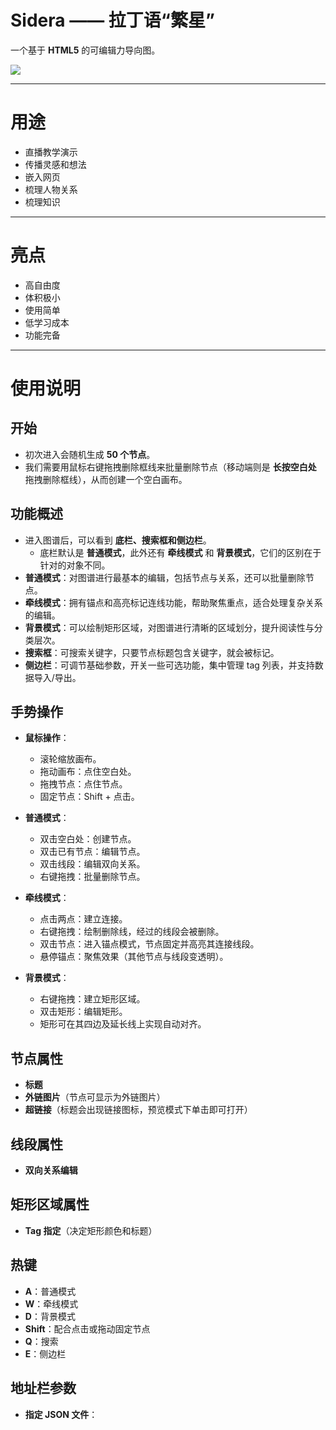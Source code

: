 # Sidera —— 拉丁语“繁星”  
一个基于 **HTML5** 的可编辑力导向图。  

![](https://lskypro.youzhi.icu/i/2025/09/24/68d3d2e757ba4.png)

---

# 用途  
- 直播教学演示
- 传播灵感和想法
- 嵌入网页
- 梳理人物关系
- 梳理知识
---

# 亮点  
- 高自由度
- 体积极小
- 使用简单 
- 低学习成本
- 功能完备
---

# 使用说明  

## 开始  
- 初次进入会随机生成 **50 个节点**。  
- 我们需要用鼠标右键拖拽删除框线来批量删除节点（移动端则是 **长按空白处** 拖拽删除框线），从而创建一个空白画布。  

## 功能概述  
- 进入图谱后，可以看到 **底栏、搜索框和侧边栏**。  
  - 底栏默认是 **普通模式**，此外还有 **牵线模式** 和 **背景模式**，它们的区别在于针对的对象不同。  
- **普通模式**：对图谱进行最基本的编辑，包括节点与关系，还可以批量删除节点。  
- **牵线模式**：拥有锚点和高亮标记连线功能，帮助聚焦重点，适合处理复杂关系的编辑。  
- **背景模式**：可以绘制矩形区域，对图谱进行清晰的区域划分，提升阅读性与分类层次。  
- **搜索框**：可搜索关键字，只要节点标题包含关键字，就会被标记。  
- **侧边栏**：可调节基础参数，开关一些可选功能，集中管理 tag 列表，并支持数据导入/导出。  

## 手势操作  
- **鼠标操作**：  
  - 滚轮缩放画布。  
  - 拖动画布：点住空白处。  
  - 拖拽节点：点住节点。  
  - 固定节点：Shift + 点击。  

- **普通模式**：  
  - 双击空白处：创建节点。  
  - 双击已有节点：编辑节点。  
  - 双击线段：编辑双向关系。  
  - 右键拖拽：批量删除节点。  

- **牵线模式**：  
  - 点击两点：建立连接。  
  - 右键拖拽：绘制删除线，经过的线段会被删除。  
  - 双击节点：进入锚点模式，节点固定并高亮其连接线段。  
  - 悬停锚点：聚焦效果（其他节点与线段变透明）。  

- **背景模式**：  
  - 右键拖拽：建立矩形区域。  
  - 双击矩形：编辑矩形。  
  - 矩形可在其四边及延长线上实现自动对齐。  

## 节点属性  
- **标题**  
- **外链图片**（节点可显示为外链图片）  
- **超链接**（标题会出现链接图标，预览模式下单击即可打开）  

## 线段属性  
- **双向关系编辑**  

## 矩形区域属性  
- **Tag 指定**（决定矩形颜色和标题）  

## 热键  
- **A**：普通模式  
- **W**：牵线模式  
- **D**：背景模式  
- **Shift**：配合点击或拖动固定节点  
- **Q**：搜索  
- **E**：侧边栏  

## 地址栏参数  
- **指定 JSON 文件**：  
